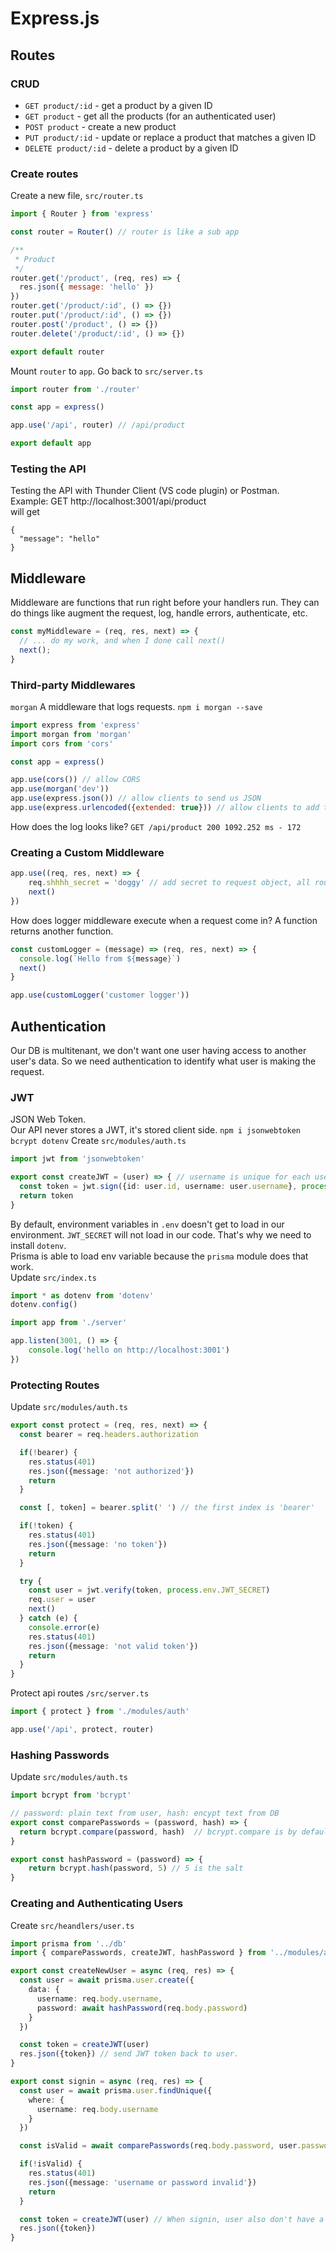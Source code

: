 # Express.js

## Routes
### CRUD
* `GET product/:id` - get a product by a given ID
* `GET product` - get all the products (for an authenticated user)
* `POST product` - create a new product
* `PUT product/:id` - update or replace a product that matches a given ID
* `DELETE product/:id` - delete a product by a given ID

### Create routes 
Create a new file, `src/router.ts`
```js
import { Router } from 'express'

const router = Router() // router is like a sub app

/**
 * Product
 */
router.get('/product', (req, res) => {
  res.json({ message: 'hello' })
})
router.get('/product/:id', () => {})
router.put('/product/:id', () => {})
router.post('/product', () => {})
router.delete('/product/:id', () => {})

export default router 
```

Mount `router` to `app`. 
Go back to `src/server.ts` 
```js
import router from './router'

const app = express()

app.use('/api', router) // /api/product

export default app
```

### Testing the API 
Testing the API with Thunder Client (VS code plugin) or Postman.    
Example: GET http://localhost:3001/api/product     
will get 
```
{
  "message": "hello"
}
```

## Middleware 
Middleware are functions that run right before your handlers run. They can do things like augment the request, log, handle errors, authenticate, etc. 
```js
const myMiddleware = (req, res, next) => {
  // ... do my work, and when I done call next()
  next();
}
```

### Third-party Middlewares
`morgan` A middleware that logs requests. 
`npm i morgan --save`
```js
import express from 'express'
import morgan from 'morgan'
import cors from 'cors'

const app = express()

app.use(cors()) // allow CORS 
app.use(morgan('dev'))
app.use(express.json()) // allow clients to send us JSON
app.use(express.urlencoded({extended: true})) // allow clients to add things like query string 'google.com?a=1,thing=otherthing'
```
How does the log looks like? 
`GET /api/product 200 1092.252 ms - 172`

### Creating a Custom Middleware 
```js
app.use((req, res, next) => {
    req.shhhh_secret = 'doggy' // add secret to request object, all routes will have access to 'doggy'
    next()
})
```
How does logger middleware execute when a request come in? 
A function returns another function. 
```js
const customLogger = (message) => (req, res, next) => {
  console.log(`Hello from ${message}`)
  next()
}

app.use(customLogger('customer logger'))
```

## Authentication 
Our DB is multitenant, we don't want one user having access to another user's data. So we need authentication to identify what user is making the request. 
### JWT 
JSON Web Token.  
Our API never stores a JWT, it's stored client side. 
`npm i jsonwebtoken bcrypt dotenv` 
Create `src/modules/auth.ts`
```ts
import jwt from 'jsonwebtoken'

export const createJWT = (user) => { // username is unique for each user
  const token = jwt.sign({id: user.id, username: user.username}, process.env.JWT_SECRET) // JWT_SECRET can be any string
  return token
}
```
By default, environment variables in `.env` doesn't get to load in our environment. 
`JWT_SECRET` will not load in our code. 
That's why we need to install `dotenv`.    
Prisma is able to load env variable because the `prisma` module does that work.    
Update `src/index.ts`
```ts
import * as dotenv from 'dotenv'
dotenv.config()

import app from './server'

app.listen(3001, () => {
    console.log('hello on http://localhost:3001')
})
```

### Protecting Routes 
Update `src/modules/auth.ts`
```ts
export const protect = (req, res, next) => {
  const bearer = req.headers.authorization

  if(!bearer) {
    res.status(401)
    res.json({message: 'not authorized'})
    return 
  }

  const [, token] = bearer.split(' ') // the first index is 'bearer'

  if(!token) {
    res.status(401)
    res.json({message: 'no token'})
    return 
  }

  try {
    const user = jwt.verify(token, process.env.JWT_SECRET)
    req.user = user 
    next()
  } catch (e) {
    console.error(e)
    res.status(401)
    res.json({message: 'not valid token'})
    return 
  }
}
```
Protect api routes
`/src/server.ts`
```ts
import { protect } from './modules/auth'

app.use('/api', protect, router)
```

### Hashing Passwords 
Update `src/modules/auth.ts`
```ts
import bcrypt from 'bcrypt'

// password: plain text from user, hash: encypt text from DB 
export const comparePasswords = (password, hash) => { 
  return bcrypt.compare(password, hash)  // bcrypt.compare is by default async, which returns a promise 
}

export const hashPassword = (password) => {
    return bcrypt.hash(password, 5) // 5 is the salt 
}
```

### Creating and Authenticating Users
Create `src/heandlers/user.ts`
```ts
import prisma from '../db'
import { comparePasswords, createJWT, hashPassword } from '../modules/auth'

export const createNewUser = async (req, res) => {
  const user = await prisma.user.create({
    data: {
      username: req.body.username,
      password: await hashPassword(req.body.password) 
    }
  })

  const token = createJWT(user)
  res.json({token}) // send JWT token back to user. 
}

export const signin = async (req, res) => {
  const user = await prisma.user.findUnique({
    where: {
      username: req.body.username
    }
  })

  const isValid = await comparePasswords(req.body.password, user.password)

  if(!isValid) {
    res.status(401)
    res.json({message: 'username or password invalid'})
    return 
  }

  const token = createJWT(user) // When signin, user also don't have a JWT token yet. 
  res.json({token})
}
```
